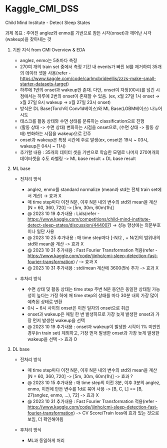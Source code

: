 # Kaggle_CMI_DSS
Child Mind Institute - Detect Sleep States

과제 목표 : 주어진 anglez와 enmo를 기반으로 잠든 시각(onset)과 깨어난 시각(wakeup)을 찾아내는 것

1. 기반 지식 from CMI Overview & EDA
   - anglez, enmo는 5초마다 측정
   - 270여 개의 train set 중에서 측정 기간 내 events가 빠진 Id를 제거하여 35개의 데이터 셋을 사용(refer - https://www.kaggle.com/code/carlmcbrideellis/zzzs-make-small-starter-datasets-target)
   - 하루에 1번의 onset과 wakeup만 존재. 다만, onset이 자정(00시)를 넘긴 시점에서는 하루에 2번의 onset이 존재할 수 있음. (ex, x월 27일 1시 onset -> x월 27일 8시 wakeup -> x월 27일 23시 onset)
   - 방식은 DL Base(Torch의 Conv1d베이스)와 ML Base(LGBM베이스) 나누어 시도
   - 태스크를 활동 상태와 수면 상태를 분류하는 classification으로 진행
   - (활동 상태 -> 수면 상태) 변화하는 시점을 onset으로, (수면 상태 -> 활동 상태) 변화하는 시점을 wakeup으로 간주
   - onset과 wakeup은 특정 시간에 주로 발생(ex, onset은 19시 ~ 03시, wakeup은 04시 ~ 11시)
   - 추가할 내용 : 35개의 데이터 셋을 기반으로 학습한 모델로 나머지 270여개의 데이터셋을 수도 라벨링 -> ML base result + DL base result



2. ML base
   - 전처리 방식
     - anglez, enmo를 standard normalize (mean과 std는 전체 train set에서 계산) -> 효과 X
     - 매 time step마다 이전 N분, 이후 N분 내의 변수의 std와 mean을 계산 [N = 60, 360, 720] -> [5m, 30m, 60m(1h)]
     - @ 2023 10 19 추가내용 : Lids(refer - https://www.kaggle.com/competitions/child-mind-institute-detect-sleep-states/discussion/444007) -> 성능 향상에는 의문부호이나 일단 사용
     - @ 2023 10 25 추가내용 : 매 time step마다 [-N/2 , + N/2]의 범위내의 std와 mean을 계산 -> 효과 X
     - @ 2023 10 31 추가내용 : Fast Fourier Transformation 적용(refer - https://www.kaggle.com/code/jjinho/cmi-sleep-detection-fast-fourier-transformation) / -> 효과 X
     - @ 2023 10 31 추가내용 : std/mean 계산에 3600(5h) 추가 -> 효과 X

   - 후처리 방식
     - 수면 상태 및 활동 상태는 time step 주변 N분 동안은 동일한 상태일 가능성이 높다는 가정 하에 매 time step의 상태를 마다 30분 내의 가장 많이 예측된 상태로 변환
     - 0시 ~ 6시 사이의 onset은 이전 일자의 onset으로 취급
     - onset과 wakeup은 매일 한 번 발생하므로 가장 늦게 발생한 onset과 가장 먼저 발생한 wakeup을 선택
     - @ 2023 10 19 추가내용 : onset과 wakeup이 발생한 시각이 1% 미만인 경우(in train set) 제외하고, 가장 먼저 발생한 onset과 가장 늦게 발생한 wakeup을 선택 -> 효과 O


3. DL base
   - 전처리 방식
     - 매 time step마다 이전 N분, 이후 N분 내의 변수의 std와 mean을 계산 [N = 60, 360, 720] -> [5m, 30m, 60m(1h)] -> 효과 ?
     - @ 2023 10 15 추가내용 : 매 time step의 이전 3분, 이후 3분의 anglez, enmo, 이전에 만든 변수를 1d로 묶어 사용 -> [B, C, L]  == [B, 27(anglez, enmo, ...), 72] -> 효과 X
     - @ 2023 10 31 추가내용 : Fast Fourier Transformation 적용(refer - https://www.kaggle.com/code/jjinho/cmi-sleep-detection-fast-fourier-transformation) -> CV Score/Train loss에 효과 있는 것으로 보임, 더 확인해야됨

   - 후처리 방식
     - ML과 동일하게 처리
